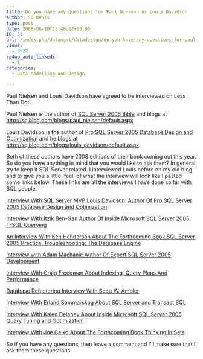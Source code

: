 ```yaml
---
title: Do you have any questions for Paul Nielsen or Louis Davidson
author: SQLDenis
type: post
date: 2008-06-10T13:48:02+00:00
ID: 51
url: /index.php/datamgmt/datadesign/do-you-have-any-questions-for-paul-niels/
views:
  - 3522
rp4wp_auto_linked:
  - 1
categories:
  - Data Modelling and Design

---
```

Paul Nielsen and Louis Davidson have agreed to be interviewed on Less Than Dot.
  
Paul Nielsen is the author of [SQL Server 2005 Bible][1] and blogs at http://sqlblog.com/blogs/paul_nielsen/default.aspx. 

Louis Davidson is the author of [Pro SQL Server 2005 Database Design and Optimization][2] and he blogs at http://sqlblog.com/blogs/louis_davidson/default.aspx.

Both of these authors have 2008 editions of their book coming out this year. So do you have anything in mind that you would like to ask them? In general try to keep it SQL Server related. I interviewed Louis before on my old blog and to give you a little 'feel' of what the interview will look like I pasted some links below. These links are all the interviews I have done so far with SQL people.

[Interview With SQL Server MVP Louis Davidson: Author Of Pro SQL Server 2005 Database Design and Optimization][3] 

[Interview With Itzik Ben-Gan Author Of Inside Microsoft SQL Server 2005: T-SQL Querying][4] 

[An Interview With Ken Henderson About The Forthcoming Book SQL Server 2005 Practical Troubleshooting: The Database Engine][5] 

[Interview with Adam Machanic Author Of Expert SQL Server 2005 Development][6] 

[Interview With Craig Freedman About Indexing, Query Plans And Performance][7]

[Database Refactoring Interview With Scott W. Ambler][8]

[Interview With Erland Sommarskog About SQL Server and Transact SQL][9]

[Interview With Kalen Delaney About Inside Microsoft SQL Server 2005 Query Tuning and Optimization][10] 

[Interview With Joe Celko About The Forthcoming Book Thinking In Sets][11] 

So if you have any questions, then leave a comment and I'll make sure that I ask them these questions.

 [1]: http://www.amazon.com/gp/product/0764542567/104-9560314-1143159?ie=UTF8&tag=sql08-20&linkCode=xm2&camp=1789&creativeASIN=0764542567
 [2]: http://www.amazon.com/gp/product/1590595297/102-1687136-8876917?ie=UTF8&tag=sql08-20&linkCode=xm2&camp=1789&creativeASIN=1590595297
 [3]: http://sqlservercode.blogspot.com/2006/11/interview-with-sql-server-mvp-louis.html
 [4]: http://sqlservercode.blogspot.com/2007/04/interview-with-itzik-ben-gan-author-of.html
 [5]: http://sqlservercode.blogspot.com/2006/10/interview-with-ken-henderson-about.html
 [6]: http://sqlservercode.blogspot.com/2007/05/interview-with-adam-machanic-author-of.html
 [7]: http://sqlblog.com/blogs/denis_gobo/archive/2008/05/23/6953.aspx
 [8]: http://sqlblog.com/blogs/denis_gobo/archive/2008/04/02/5991.aspx
 [9]: http://sqlblog.com/blogs/denis_gobo/archive/2008/05/27/6997.aspx
 [10]: http://sqlblog.com/blogs/denis_gobo/archive/2007/10/15/2980.aspx
 [11]: http://sqlblog.com/blogs/denis_gobo/archive/2007/12/17/4047.aspx
